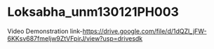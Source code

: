# Loksabha_unm130121PH003
Video Demonstration link-https://drive.google.com/file/d/1dQZl_jFW-6KKsv687fmeljw9ZtVFpirJ/view?usp=drivesdk
